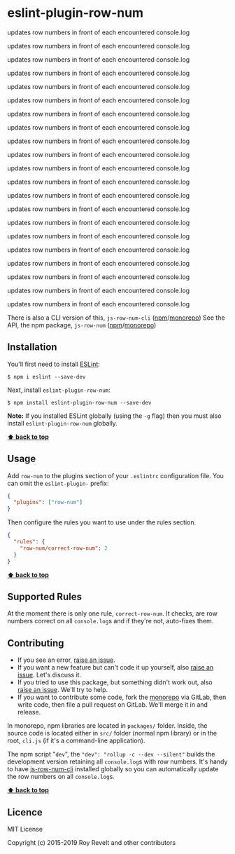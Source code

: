 # eslint-plugin-row-num

updates row numbers in front of each encountered console.log

updates row numbers in front of each encountered console.log

updates row numbers in front of each encountered console.log

updates row numbers in front of each encountered console.log

updates row numbers in front of each encountered console.log

updates row numbers in front of each encountered console.log

updates row numbers in front of each encountered console.log

updates row numbers in front of each encountered console.log

updates row numbers in front of each encountered console.log

updates row numbers in front of each encountered console.log

updates row numbers in front of each encountered console.log

updates row numbers in front of each encountered console.log

updates row numbers in front of each encountered console.log

updates row numbers in front of each encountered console.log

updates row numbers in front of each encountered console.log

updates row numbers in front of each encountered console.log

updates row numbers in front of each encountered console.log

updates row numbers in front of each encountered console.log

updates row numbers in front of each encountered console.log

updates row numbers in front of each encountered console.log

updates row numbers in front of each encountered console.log

There is also a CLI version of this, `js-row-num-cli` ([npm](https://www.npmjs.com/package/js-row-num-cli)/[monorepo](https://gitlab.com/codsen/codsen/tree/master/packages/js-row-num-cli/))
See the API, the npm package, `js-row-num` ([npm](https://www.npmjs.com/package/js-row-num)/[monorepo](https://gitlab.com/codsen/codsen/tree/master/packages/js-row-num/))

## Installation

You'll first need to install [ESLint](http://eslint.org):

```
$ npm i eslint --save-dev
```

Next, install `eslint-plugin-row-num`:

```
$ npm install eslint-plugin-row-num --save-dev
```

**Note:** If you installed ESLint globally (using the `-g` flag) then you must also install `eslint-plugin-row-num` globally.

**[⬆ back to top](#)**

## Usage

Add `row-num` to the plugins section of your `.eslintrc` configuration file. You can omit the `eslint-plugin-` prefix:

```json
{
  "plugins": ["row-num"]
}
```

Then configure the rules you want to use under the rules section.

```json
{
  "rules": {
    "row-num/correct-row-num": 2
  }
}
```

**[⬆ back to top](#)**

## Supported Rules

At the moment there is only one rule, `correct-row-num`. It checks, are row numbers correct on all `console.log`s and if they're not, auto-fixes them.

## Contributing

- If you see an error, [raise an issue](<https://gitlab.com/codsen/codsen/issues/new?issue[title]=eslint-plugin-row-num%20package%20-%20put%20title%20here&issue[description]=**Which%20package%20is%20this%20issue%20for**%3A%20%0Aeslint-plugin-row-num%0A%0A**Describe%20the%20issue%20(if%20necessary)**%3A%20%0A%0A%0A%2Fassign%20%40revelt>).
- If you want a new feature but can't code it up yourself, also [raise an issue](<https://gitlab.com/codsen/codsen/issues/new?issue[title]=eslint-plugin-row-num%20package%20-%20put%20title%20here&issue[description]=**Which%20package%20is%20this%20issue%20for**%3A%20%0Aeslint-plugin-row-num%0A%0A**Describe%20the%20issue%20(if%20necessary)**%3A%20%0A%0A%0A%2Fassign%20%40revelt>). Let's discuss it.
- If you tried to use this package, but something didn't work out, also [raise an issue](<https://gitlab.com/codsen/codsen/issues/new?issue[title]=eslint-plugin-row-num%20package%20-%20put%20title%20here&issue[description]=**Which%20package%20is%20this%20issue%20for**%3A%20%0Aeslint-plugin-row-num%0A%0A**Describe%20the%20issue%20(if%20necessary)**%3A%20%0A%0A%0A%2Fassign%20%40revelt>). We'll try to help.
- If you want to contribute some code, fork the [monorepo](https://gitlab.com/codsen/codsen/) via GitLab, then write code, then file a pull request on GitLab. We'll merge it in and release.

In monorepo, npm libraries are located in `packages/` folder. Inside, the source code is located either in `src/` folder (normal npm library) or in the root, `cli.js` (if it's a command-line application).

The npm script "`dev`", the `"dev": "rollup -c --dev --silent"` builds the development version retaining all `console.log`s with row numbers. It's handy to have [js-row-num-cli](https://www.npmjs.com/package/js-row-num-cli) installed globally so you can automatically update the row numbers on all `console.log`s.

**[⬆ back to top](#)**

## Licence

MIT License

Copyright (c) 2015-2019 Roy Revelt and other contributors
